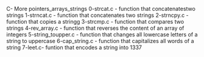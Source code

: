 C- More pointers_arrays_strings
0-strcat.c - function that concatenatestwo strings
1-strncat.c - function that concatenates two strings
2-strncpy.c - function that copies a stringg
3-strcmp.c - function that compares two strings
4-rev_array.c - function that reverses the content of  an array of integers
5-string_toupper.c - function that changes all lowercase letters of a string to uppercase
6-cap_string.c - function that capitalizes all words of a string
7-leet.c- funtion that encodes a string into 1337
